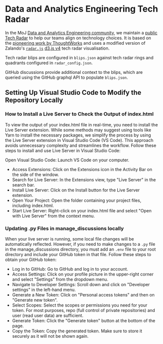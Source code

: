 # Data and Analytics Engineering Tech Radar

In the MoJ [Data and Analytics Engineering community](https://ministryofjustice.github.io/data-and-analytics-engineering/), 
we maintain a [public Tech Radar](http://zalando.github.io/tech-radar/) to help our teams
align on technology choices. It is based on the [pioneering work
by ThoughtWorks](https://www.thoughtworks.com/radar) and uses a modified version of Zalando's 
[`radar.js`](https://github.com/zalando/tech-radar/blob/master/docs/radar.js) [d3.js v4](https://d3js.org) tech radar visualisation.

Tech radar blips are configured in `blips.json` against tech radar rings 
and quadrants configured in `radar_config.json`. 

GitHub discussions provide additional context to the blips, 
which are queried using the GitHub graphql API to populate `blips.json`.

## Setting Up Visual Studio Code to Modify the Repository Locally
### How to Install a Live Server to Check the Output of index.html
To view the output of your index.html file in real-time, you need to install the Live Server extension. While some methods may suggest using tools like Yarn to install the necessary packages, we simplify the process by using the Live Server extension in Visual Studio Code (VS Code). This approach avoids unnecessary complexity and streamlines the workflow.
Follow these steps to install and use Live Server in Visual Studio Code:

Open Visual Studio Code: Launch VS Code on your computer.
- Access Extensions: Click on the Extensions icon in the Activity Bar on the side of the window.
- Search for Live Server: In the Extensions view, type "Live Server" in the search bar.
- Install Live Server: Click on the Install button for the Live Server extension.
- Open Your Project: Open the folder containing your project files, including index.html.
- Start Live Server: Right-click on your index.html file and select "Open with Live Server" from the context menu.
### Updating .py Files in manage_discussions locally

When your live server is running, some local file changes will be automatically reflected. However, if you need to make changes to a ```.py``` file in the manage_discussions directory, you must add an ```.env``` file to your root directory and include your GitHub token in that file. Follow these steps to obtain your GitHub token:
- Log in to GitHub: Go to GitHub and log in to your account.
- Access Settings: Click on your profile picture in the upper-right corner and select "Settings" from the dropdown menu.
- Navigate to Developer Settings: Scroll down and click on "Developer settings" in the left-hand menu.
- Generate a New Token: Click on "Personal access tokens" and then on "Generate new token".
- Select Scopes: Select the scopes or permissions you need for your token. For most purposes, repo (full control of private repositories) and user (read user data) are sufficient.
- Generate Token: Click the "Generate token" button at the bottom of the page.
- Copy the Token: Copy the generated token. Make sure to store it securely as it will not be shown again.